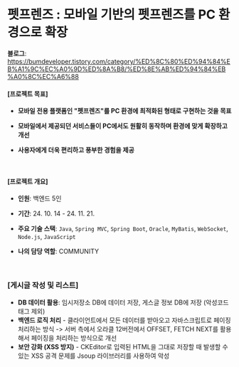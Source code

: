 # 펫프렌즈 : 모바일 기반의 펫프렌즈를 PC 환경으로 확장
**블로그**: https://bumdeveloper.tistory.com/category/%ED%8C%80%ED%94%84%EB%A1%9C%EC%A0%9D%ED%8A%B8/%ED%8E%AB%ED%94%84%EB%A0%8C%EC%A6%88

#### [프로젝트 목표]

- **모바일 전용 플랫폼인 "펫프렌즈"를 PC 환경에 최적화된 형태로 구현하는 것을 목표**
- **모바일에서 제공되던 서비스들이 PC에서도 원활히 동작하며 환경에 맞게 확장하고 개선**
- **사용자에게 더욱 편리하고 풍부한 경험을 제공**

   <br>

#### [프로젝트 개요]

- **인원**: 백엔드 5인
- **기간**: 24. 10. 14 - 24. 11. 21.
- **주요 기술 스택**: ```Java```, ```Spring MVC```, ```Spring Boot```, ```Oracle```, ```MyBatis```, ```WebSocket```, ```Node.js```, ```JavaScript```
- **나의 담당 역할**: COMMUNITY

   <br>

### [게시글 작성 및 리스트] 

- **DB 데이터 활용**: 임시저장소 DB에 데이터 저장, 게스글 정보 DB에 저장 (악성코드 태그 제외)
- **백엔드 로직 처리** - 클라이언트에서 모든 데이터를 받아오고 자바스크립트로 페이징 처리하는 방식 -> 서버 측에서 오라클 12버전에서 OFFSET, FETCH NEXT를 활용해서 페이징을 처리하는 방식으로 개선
- **보안 강화 (XSS 방지)** - CKEditor로 입력된 HTML을 그대로 저장할 때 발생할 수 있는 XSS 공격 문제를 Jsoup 라이브러리를 사용하여 악성 <script> 태그 등을 제거하여 HTML을 안전하게 처리
- **임시 저장 기능 추가** - 임시 저장소 테이블 생성 및 서비스 클래스에서 임시 저장 데이터 처리, 5초마다 글 제목과 내용을 서버로 전송하여 임시 저장 하며 글 작성 완료 시 기존 임시 저장 데이터를 삭제

![Image](https://github.com/user-attachments/assets/2f0a0c2f-4613-4054-9bcf-42d2bb43fe30)

<br>

### [이웃 스토리, 인기게시글] 

- **쿼리 최적화**: MyBatis에서 ROWNUM, INTERVAL 을 활용하여 1일 이내의 이웃 스토리를 효율적으로 조회, MyBatis 매핑을 활용하여 ROWNUM을 사용, Oracle 데이터베이스 환경에서 쿼리 성능을 개선하여 상위 4개 인기 게시물 조회
- **캐시 기능**:사용자 닉네임을 키로 사용하여 스토리 데이터 캐시 기능을 추가
- **백엔드 로직 처리** - 프론트엔드에서 처리되던 기본 이미지 설정을 서비스 계층에서 처리하여, 프론트엔드에서 불필요한 조건문을 제거하고 데이터 전송량을 감소

![Image](https://github.com/user-attachments/assets/84af0d8f-d073-484d-b684-4cce70c5abbc)

<br>

### [방문자 관리]

- **Redis 활용**: 외부 캐시 저장소(Redis)를 활용하여 동일 IP 중복 카운트 방지
- **스케줄링 개선**: DB 스케줄러 -> 자바 스케줄링으로 매일 자정 방문자 데이터 자동 초기화, 캐시 키 초기화

![Image](https://github.com/user-attachments/assets/6902d0de-4db7-41e6-b421-4be042f519d1)


<br>

### [활동 로그, 내피드, 이웃]

- **DB 데이터 활용**: 활동 테이블에 활동 관련 데이터 저장 -> 해당 데이터 활동 로그에 노출, 회원가입 시 각자의 고유 내 피드 생성 -> 내 피드 테이블에 데이터 저장 및 활용

![Image](https://github.com/user-attachments/assets/57a39bac-bca8-4f69-86f5-9903bb6d1e1d)


<br>

### [실시간 채팅 1:1]

- **WebSocket 활용**: WebSocket 핸들러를 활용하여 연결 및 메시지 처리, WebSocket을 통해 클라이언트와 실시간 연결을 유지하고 메시지를 전달
- **DB 데이터 활용**: MyBatis + Oracle DB를 사용하여 채팅방, 채팅 메시지를 저장하고 대화 내역을 관리, 실시간으로 메시지를 주고받을 수 있도록 이벤트 기반 메시지 처리

![Image](https://github.com/user-attachments/assets/0bc6c412-6ae3-4baa-864c-128a78c83f45)

<br>

### [전체 채팅]

- **Node.js 활용**: Socket.IO를 활용하여 실시간 전체 채팅 기능 구축
- **DB 데이터 활용**: JavaScript + Node.js 환경에서 채팅 메시지를 DB에 저장하고 대화 내역을 관리

![Image](https://github.com/user-attachments/assets/b0681ed2-7787-4b06-b5a7-7da41b3dcc4b)
